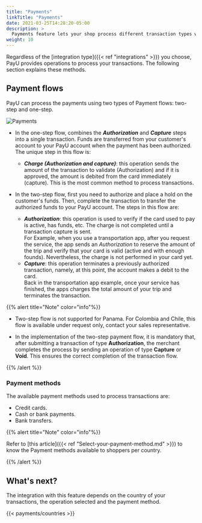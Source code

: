 ```yaml
---
title: "Payments"
linkTitle: "Payments"
date: 2021-03-25T14:28:20-05:00
description: >
  Payments feature lets your shop process different transaction types with multiple payment methods.
weight: 10
---
```


Regardless of the [integration type]({{< ref "integrations" >}}) you choose, PayU provides operations to process your transactions. The following section explains these methods.

## Payment flows
PayU can process the payments using two types of Payment flows: two-step and one-step.

![Payments](/assets/Payments/autorizacionycaptura-en.png)

* In the one-step flow, combines the _**Authorization**_ and _**Capture**_ steps into a single transaction. Funds are transferred from your customer's account to your PayU account when the payment has been authorized. The unique step in this flow is:
  - _**Charge (Authorization and capture)**_: this operation sends the amount of the transaction to validate (Authorization) and if it is approved, the amount is debited from the card immediately (capture). This is the most common method to process transactions.

* In the two-step flow, first you need to authorize and place a hold on the customer's funds. Then, complete the transaction to transfer the authorized funds to your PayU account. The steps in this flow are:
  - _**Authorization**_: this operation is used to verify if the card used to pay is active, has funds, etc. The charge is not completed until a transaction capture is sent. </br>
For Example, when you use a transportation app, after you request the service, the app sends an _Authorization_ to reserve the amount of the trip and verify that your card is valid (active and with enough founds). Nevertheless, the charge is not performed in your card yet.
  - _**Capture**_: this operation terminates a previously authorized transaction, namely, at this point, the account makes a debit to the card.</br>
Back in the transportation app example, once your service has finished, the apps charges the total amount of your trip and terminates the transaction.

{{% alert title="Note" color="info"%}}

* Two-step flow is not supported for Panama. For Colombia and Chile, this flow is available under request only, contact your sales representative.

* In the implementation of the two-step payment flow, it is mandatory that, after submitting a transaction of type **Authorization**, the merchant completes the process by sending an operation of type **Capture** or **Void**. This ensures the correct completion of the transaction flow.

{{% /alert %}}

### Payment methods
The available payment methods used to process transactions are:

* Credit cards.
* Cash or bank payments.
* Bank transfers.

{{% alert title="Note" color="info"%}}

Refer to [this article]({{< ref "Select-your-payment-method.md" >}}) to know the Payment methods available to shoppers per country.

{{% /alert %}}

## What's next?
The integration with this feature depends on the country of your transactions, the operation selected and the payment method.

{{< payments/countries >}}
